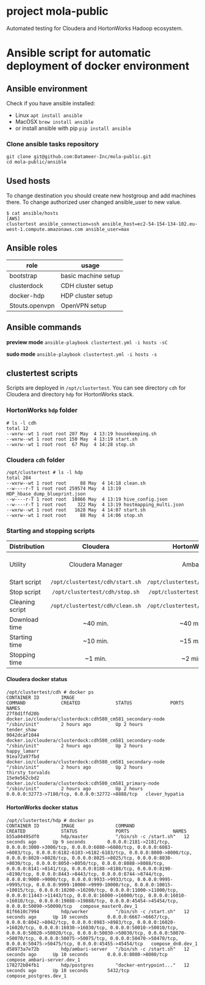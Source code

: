 # project mola-public

Automated testing for Cloudera and HortonWorks Hadoop ecosystem.

# Ansible script for automatic deployment of docker environment

## Ansible environment
Check if you have ansible installed:
- Linux ```apt install ansible```
- MacOSX ```brew install ansible```
- or install ansible with pip ```pip install ansible```

### Clone ansible tasks repository
```
git clone git@github.com:Datameer-Inc/mola-public.git
cd mola-public/ansible
```

## Used hosts
To change destination you should create new hostgroup and add machines there. 
To change authorized user changed ansible_user to new value.

```
$ cat ansible/hosts
[AWS]
clustertest ansible_connection=ssh ansible_host=ec2-54-154-134-102.eu-west-1.compute.amazonaws.com ansible_user=max 
```

## Ansible roles
| role | usage |
| --- | --- |
|  bootstrap | basic machine setup |
|  clusterdock | CDH cluster setup |
|  docker-hdp | HDP cluster setup |
|  Stouts.openvpn | OpenVPN setup |

## Ansible commands

**preview mode**
```ansible-playbook clustertest.yml -i hosts -sC```

**sudo mode**
```ansible-playbook clustertest.yml -i hosts -s```


## clustertest scripts
Scripts are deployed in ```/opt/clustertest```.
You can see directory ```cdh``` for Cloudera and directory ```hdp``` for HortonWorks stack. 

### HortonWorks ```hdp``` folder
```
# ls -l cdh
total 12
--wxrw--wt 1 root root 207 May  4 13:19 housekeeping.sh
--wxrw--wt 1 root root 150 May  4 13:19 start.sh
--wxrw--wt 1 root root  67 May  4 14:28 stop.sh
```

### Cloudera ```cdh``` folder
```
/opt/clustertest # ls -l hdp
total 284
--wxrw--wt 1 root root     88 May  4 14:18 clean.sh
--w----r-T 1 root root 259574 May  4 13:19 HDP_hbase_dump_blueprint.json
--w----r-T 1 root root  10866 May  4 13:19 hive_config.json
--w----r-T 1 root root    322 May  4 13:19 hostmapping_multi.json
--wxrw--wt 1 root root   1628 May  4 14:07 start.sh
--wxrw--wt 1 root root     88 May  4 14:06 stop.sh
```

### Starting and stopping scripts
| Distribution | Cloudera | HortonWorks | MapR | 
| --- | :---: | :---: | :---: | 
| Utility | Cloudera Manager | Ambari | Mapr Control System  |
| Start script | ```/opt/clustertest/cdh/start.sh``` | ```/opt/clustertest/hdp/start.sh```  | |
| Stop script | ```/opt/clustertest/cdh/stop.sh``` | ```/opt/clustertest/hdp/stop.sh``` | |
| Cleaning script | ```/opt/clustertest/cdh/clean.sh``` | ```/opt/clustertest/hdp/clean.sh``` | | 
| Download time | ~40 min. | ~40 min. | |
| Starting time | ~10 min. | ~15 min. | | 
| Stopping time | ~1 min. | ~2 min. | |


#### Cloudera docker status
```
/opt/clustertest/cdh # docker ps
CONTAINER ID        IMAGE                                                        COMMAND             CREATED             STATUS              PORTS                                              NAMES
27f8d1ffd20b        docker.io/cloudera/clusterdock:cdh580_cm581_secondary-node   "/sbin/init"        2 hours ago         Up 2 hours                                                             tender_shaw
9042dcaf1044        docker.io/cloudera/clusterdock:cdh580_cm581_secondary-node   "/sbin/init"        2 hours ago         Up 2 hours                                                             happy_lamarr
91ea72a97fbd        docker.io/cloudera/clusterdock:cdh580_cm581_secondary-node   "/sbin/init"        2 hours ago         Up 2 hours                                                             thirsty_torvalds
15e9e562cbd2        docker.io/cloudera/clusterdock:cdh580_cm581_primary-node     "/sbin/init"        2 hours ago         Up 2 hours          0.0.0.0:32773->7180/tcp, 0.0.0.0:32772->8888/tcp   clever_hypatia
```

#### HortonWorks docker status
```
/opt/clustertest/hdp # docker ps
CONTAINER ID        IMAGE               COMMAND                  CREATED             STATUS              PORTS                NAMES
b55a04495df0        hdp/master          "/bin/sh -c /start.sh"   12 seconds ago      Up 9 seconds        0.0.0.0:2181->2181/tcp, 0.0.0.0:3000->3000/tcp, 0.0.0.0:6080->6080/tcp, 0.0.0.0:6083->6083/tcp, 0.0.0.0:6182-6183->6182-6183/tcp, 0.0.0.0:8000->8000/tcp, 0.0.0.0:8020->8020/tcp, 0.0.0.0:8025->8025/tcp, 0.0.0.0:8030->8030/tcp, 0.0.0.0:8050->8050/tcp, 0.0.0.0:8088->8088/tcp, 0.0.0.0:8141->8141/tcp, 0.0.0.0:8188->8188/tcp, 0.0.0.0:8190->8190/tcp, 0.0.0.0:8443->8443/tcp, 0.0.0.0:8744->8744/tcp, 0.0.0.0:9000->9000/tcp, 0.0.0.0:9933->9933/tcp, 0.0.0.0:9995->9995/tcp, 0.0.0.0:9999-10000->9999-10000/tcp, 0.0.0.0:10015->10015/tcp, 0.0.0.0:10200->10200/tcp, 0.0.0.0:11000->11000/tcp, 0.0.0.0:11443->11443/tcp, 0.0.0.0:16000->16000/tcp, 0.0.0.0:16010->16010/tcp, 0.0.0.0:19888->19888/tcp, 0.0.0.0:45454->45454/tcp, 0.0.0.0:50090->50090/tcp   compose_master0.dev_1
81f6610c7994        hdp/worker          "/bin/sh -c /start.sh"   12 seconds ago      Up 10 seconds       0.0.0.0:6667->6667/tcp, 0.0.0.0:8042->8042/tcp, 0.0.0.0:8983->8983/tcp, 0.0.0.0:16020->16020/tcp, 0.0.0.0:16030->16030/tcp, 0.0.0.0:50010->50010/tcp, 0.0.0.0:50020->50020/tcp, 0.0.0.0:50030->50030/tcp, 0.0.0.0:50070->50070/tcp, 0.0.0.0:50075->50075/tcp, 0.0.0.0:50470->50470/tcp, 0.0.0.0:50475->50475/tcp, 0.0.0.0:45455->45454/tcp   compose_dn0.dev_1
d58973a7e72b        hdp/ambari-server   "/bin/sh -c /start.sh"   12 seconds ago      Up 10 seconds       0.0.0.0:8080->8080/tcp   compose_ambari-server.dev_1
178272b04fb1        hdp/postgres        "docker-entrypoint..."   12 seconds ago      Up 10 seconds       5432/tcp     compose_postgres.dev_1
```
